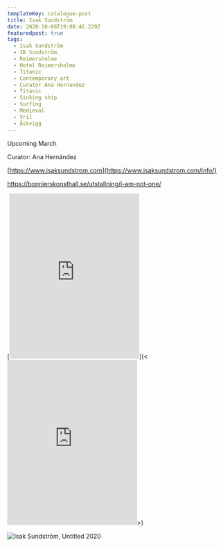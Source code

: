 ```yaml
---
templateKey: catalogue-post
title: Isak Sundström
date: 2020-10-08T19:08:46.229Z
featuredpost: true
tags:
  - Isak Sundström
  - IB Sundström
  - Reimersholme
  - Hotel Reimersholme
  - Titanic
  - Contemporary art
  - Curator Ana Hernandez
  - Titanic
  - Sinking ship
  - Surfing
  - Medieval
  - Vril
  - Åskvigg
---
```

Upcoming March

Curator: Ana Hernández

[https://www.isaksundstrom.com](https://www.isaksundstrom.com/info/)

<https://bonnierskonsthall.se/utstallning/i-am-not-one/>

[](https://open.spotify.com/album/43mFv0jKSNPKtJkkJJLZJo?si=fBQqbB8OQmiecTEro62Ewg)[<iframe src="https://open.spotify.com/embed/artist/45KqoMKJMorD0hCpmhqXH4" width="300" height="380" frameborder="0" allowtransparency="true" allow="encrypted-media"></iframe>](<<iframe src="https://open.spotify.com/embed/artist/45KqoMKJMorD0hCpmhqXH4" width="300" height="380" frameborder="0" allowtransparency="true" allow="encrypted-media"></iframe>>)

![](/img/untitled-soffa-1024x768.jpg "Isak Sundström, Untitled 2020")

[](https://www.isaksundstrom.com/454-2/)